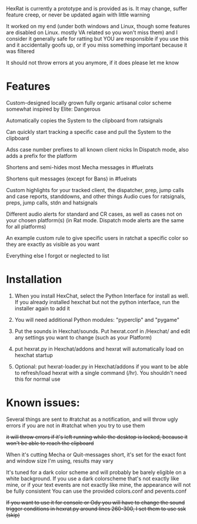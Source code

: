 HexRat is currently a prototype and is provided as is. It may change, suffer feature creep, or never be updated again with little warning

It worked on my end (under both windows and Linux, though some features are disabled on Linux. mostly VA related so you won't miss them) and I consider it generally safe for ratting but YOU are responsible if you use this and it accidentally goofs up, or if you miss something important because it was filtered

It should not throw errors at you anymore, if it does please let me know

# Features

Custom-designed locally grown fully organic artisanal color scheme somewhat inspired by Elite: Dangerous

Automatically copies the System to the clipboard from ratsignals

Can quickly start tracking a specific case and pull the System to the clipboard

Adss case number prefixes to all known client nicks
In Dispatch mode, also adds a prefix for the platform

Shortens and semi-hides most Mecha messages in #fuelrats

Shortens quit messages (except for Bans) in #fuelrats

Custom highlights for your tracked client, the dispatcher, prep, jump calls and case reports, standdowns, and other things
Audio cues for ratsignals, preps, jump calls, stdn and hatsignals

Different audio alerts for standard and CR cases, as well as cases not on your chosen platform(s) (in Rat mode. Dispatch mode alerts are the same for all platforms)

An example custom rule to give specific users in ratchat a specific color so they are exactly as visible as you want

Everything else I forgot or neglected to list

# Installation

1. When you install HexChat, select the Python Interface for install as well. If you already installed hexchat but not the python interface, run the installer again to add it

2. You will need additional Python modules: "pyperclip" and "pygame"

3. Put the sounds in Hexchat/sounds. Put hexrat.conf in /Hexchat/ and edit any settings you want to change (such as your Platform)

4. put hexrat.py in Hexchat/addons   and hexrat will automatically load on hexchat startup

5. Optional: put hexrat-loader.py in Hexchat/addons if you want to be able to refresh/load hexrat with a single command (/hr). You shouldn't need this for normal use

# Known issues:

Several things are sent to #ratchat as a notification, and will throw ugly errors if you are not in #ratchat when you try to use them

~~it will throw errors if it's left running while the desktop is locked, because it won't be able to reach the clipboard~~

When it's cutting Mecha or Quit-messages short, it's set for the exact font and window size I'm using, results may vary

It's tuned for a dark color scheme and will probably be barely eligible on a white background. If you use a dark colorscheme that's not exactly like mine, or if your text events are not exactly like mine, the appearance will not be fully consistent You can use the provided colors.conf and pevents.conf

~~If you want to use it for console or Ody you will have to change the sound trigger conditions in hexrat.py around lines 260-300, I set them to use ssk (skip)~~


